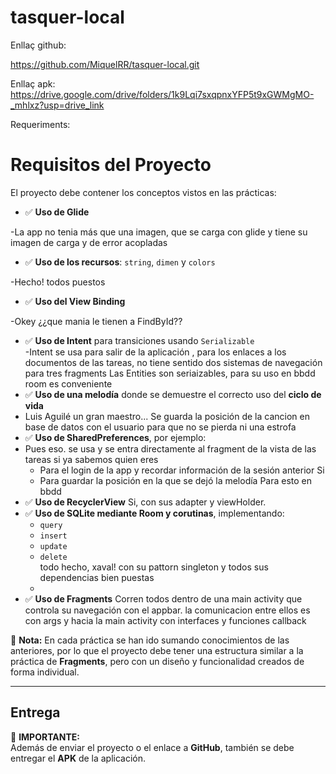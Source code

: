 # tasquer-local

Enllaç github:

https://github.com/MiquelRR/tasquer-local.git

Enllaç apk:
https://drive.google.com/drive/folders/1k9Lqi7sxqpnxYFP5t9xGWMgMO-_mhlxz?usp=drive_link


Requeriments:

# Requisitos del Proyecto

El proyecto debe contener los conceptos vistos en las prácticas:

- ✅ **Uso de Glide**  

-La app no tenia más que una imagen, que se carga con glide y tiene su imagen de carga y de error acopladas

- ✅ **Uso de los recursos**: `string`, `dimen` y `colors`  

-Hecho! todos puestos

- ✅ **Uso del View Binding**  

-Okey ¿¿que mania le tienen a FindById??

- ✅ **Uso de Intent** para transiciones usando `Serializable`  
 -Intent se usa para salir de la aplicación , para los enlaces a los documentos de las tareas, no tiene sentido dos sistemas de navegación para tres fragments Las Entities son seriaizables, para su uso en bbdd room es conveniente
- ✅ **Uso de una melodía** donde se demuestre el correcto uso del **ciclo de vida**  
- Luis Aguilé un gran maestro...  Se guarda la posición de la cancion en base de datos con el usuario para que no se pierda ni una estrofa
- ✅ **Uso de SharedPreferences**, por ejemplo:  
- Pues eso. se usa y se entra directamente al fragment de la vista de las tareas si ya sabemos quien eres
  - Para el login de la app y recordar información de la sesión anterior 
  Si
  - Para guardar la posición en la que se dejó la melodía
  Para esto en bbdd
- ✅ **Uso de RecyclerView**
Si, con sus adapter y viewHolder.
- ✅ **Uso de SQLite mediante Room y corutinas**, implementando:  
  - `query`  
  - `insert`  
  - `update`  
  - `delete`  
  todo hecho, xaval!
  con su pattorn singleton y todos sus dependencias bien puestas
  - 
- ✅ **Uso de Fragments** 
Corren todos dentro de una main activity que controla su navegación con el appbar. la comunicacion entre ellos es con args y hacia la main activity con interfaces y funciones callback


📌 **Nota:** En cada práctica se han ido sumando conocimientos de las anteriores, por lo que el proyecto debe tener una estructura similar a la práctica de **Fragments**, pero con un diseño y funcionalidad creados de forma individual.



---

## Entrega

📢 **IMPORTANTE:**  
Además de enviar el proyecto o el enlace a **GitHub**, también se debe entregar el **APK** de la aplicación.  
